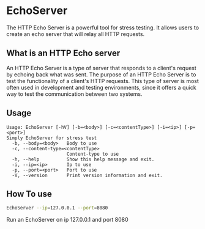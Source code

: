 # EchoServer

The HTTP Echo Server is a powerful tool for stress testing. It allows users to create an echo server that will relay all HTTP requests.

## What is an HTTP Echo server

An HTTP Echo Server is a type of server that responds to a client's request by echoing back what was sent. The purpose of an HTTP Echo Server is to test the functionality of a client's HTTP requests. This type of server is most often used in development and testing environments, since it offers a quick way to test the communication between two systems.

## Usage

```text
Usage: EchoServer [-hV] [-b=<body>] [-c=<contentType>] [-i=<ip>] [-p=<port>]
Simply EchoServer for stress test
  -b, --body=<body>   Body to use
  -c, --content-type=<contentType>
                      Content-type to use
  -h, --help          Show this help message and exit.
  -i, --ip=<ip>       Ip to use
  -p, --port=<port>   Port to use
  -V, --version       Print version information and exit.
```

## How To use

```bash
EchoServer --ip=127.0.0.1 --port=8080
```

Run an EchoServer on ip 127.0.0.1 and port 8080
